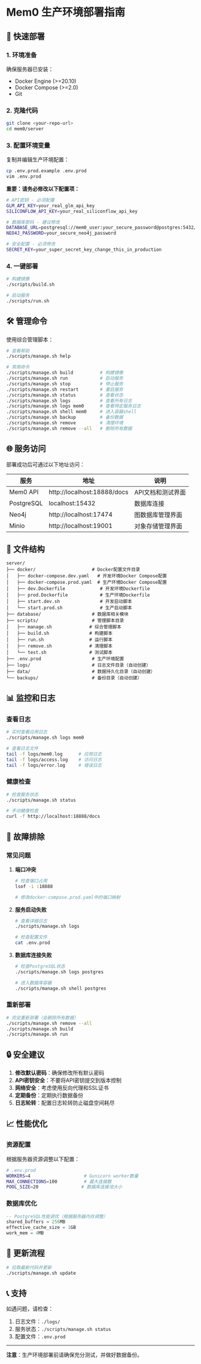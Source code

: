 # Mem0 生产环境部署指南

## 🚀 快速部署

### 1. 环境准备

确保服务器已安装：
- Docker Engine (>=20.10)
- Docker Compose (>=2.0)
- Git

### 2. 克隆代码

```bash
git clone <your-repo-url>
cd mem0/server
```

### 3. 配置环境变量

复制并编辑生产环境配置：

```bash
cp .env.prod.example .env.prod
vim .env.prod
```

**重要：请务必修改以下配置项：**

```bash
# API密钥 - 必须配置
GLM_API_KEY=your_real_glm_api_key
SILICONFLOW_API_KEY=your_real_siliconflow_api_key

# 数据库密码 - 建议修改
DATABASE_URL=postgresql://mem0_user:your_secure_password@postgres:5432/mem0_prod
NEO4J_PASSWORD=your_secure_neo4j_password

# 安全配置 - 必须修改
SECRET_KEY=your_super_secret_key_change_this_in_production
```

### 4. 一键部署

```bash
# 构建镜像
./scripts/build.sh

# 启动服务
./scripts/run.sh
```

## 🛠️ 管理命令

使用综合管理脚本：

```bash
# 查看帮助
./scripts/manage.sh help

# 常用命令
./scripts/manage.sh build          # 构建镜像
./scripts/manage.sh run            # 启动服务
./scripts/manage.sh stop           # 停止服务
./scripts/manage.sh restart        # 重启服务
./scripts/manage.sh status         # 查看状态
./scripts/manage.sh logs           # 查看所有日志
./scripts/manage.sh logs mem0      # 查看特定服务日志
./scripts/manage.sh shell mem0     # 进入容器shell
./scripts/manage.sh backup         # 备份数据
./scripts/manage.sh remove         # 清理环境
./scripts/manage.sh remove --all   # 删除所有数据
```

## 🌐 服务访问

部署成功后可通过以下地址访问：

| 服务 | 地址 | 说明 |
|------|------|------|
| Mem0 API | http://localhost:18888/docs | API文档和测试界面 |
| PostgreSQL | localhost:15432 | 数据库连接 |
| Neo4j | http://localhost:17474 | 图数据库管理界面 |
| Minio | http://localhost:19001 | 对象存储管理界面 |

## 📁 文件结构

```
server/
├── docker/                     # Docker配置文件目录
│   ├── docker-compose.dev.yaml   # 开发环境Docker Compose配置
│   ├── docker-compose.prod.yaml  # 生产环境Docker Compose配置
│   ├── dev.Dockerfile             # 开发环境Dockerfile
│   ├── prod.Dockerfile            # 生产环境Dockerfile
│   ├── start.dev.sh               # 开发启动脚本
│   └── start.prod.sh              # 生产启动脚本
├── database/                   # 数据库相关模块
├── scripts/                    # 管理脚本目录
│   ├── manage.sh              # 综合管理脚本
│   ├── build.sh               # 构建脚本
│   ├── run.sh                 # 运行脚本
│   ├── remove.sh              # 清理脚本
│   └── test.sh                # 测试脚本
├── .env.prod                   # 生产环境配置
├── logs/                       # 日志文件目录（自动创建）
├── data/                       # 数据持久化目录（自动创建）
└── backups/                    # 备份目录（自动创建）
```

## 📊 监控和日志

### 查看日志

```bash
# 实时查看应用日志
./scripts/manage.sh logs mem0

# 查看日志文件
tail -f logs/mem0.log      # 应用日志
tail -f logs/access.log    # 访问日志
tail -f logs/error.log     # 错误日志
```

### 健康检查

```bash
# 检查服务状态
./scripts/manage.sh status

# 手动健康检查
curl -f http://localhost:18888/docs
```

## 🔧 故障排除

### 常见问题

1. **端口冲突**
   ```bash
   # 检查端口占用
   lsof -i :18888
   
   # 修改docker-compose.prod.yaml中的端口映射
   ```

2. **服务启动失败**
   ```bash
   # 查看详细日志
   ./scripts/manage.sh logs
   
   # 检查配置文件
   cat .env.prod
   ```

3. **数据库连接失败**
   ```bash
   # 检查PostgreSQL状态
   ./scripts/manage.sh logs postgres
   
   # 进入数据库容器
   ./scripts/manage.sh shell postgres
   ```

### 重新部署

```bash
# 完全重新部署（会删除所有数据）
./scripts/manage.sh remove --all
./scripts/manage.sh build
./scripts/manage.sh run
```

## 🔒 安全建议

1. **修改默认密码**：确保修改所有默认密码
2. **API密钥安全**：不要将API密钥提交到版本控制
3. **网络安全**：考虑使用反向代理和SSL证书
4. **定期备份**：定期执行数据备份
5. **日志轮转**：配置日志轮转防止磁盘空间耗尽

## 📈 性能优化

### 资源配置

根据服务器资源调整以下配置：

```bash
# .env.prod
WORKERS=4                    # Gunicorn worker数量
MAX_CONNECTIONS=100          # 最大连接数
POOL_SIZE=20                # 数据库连接池大小
```

### 数据库优化

```sql
-- PostgreSQL性能调优（根据服务器内存调整）
shared_buffers = 256MB
effective_cache_size = 1GB
work_mem = 4MB
```

## 🔄 更新流程

```bash
# 拉取最新代码并更新
./scripts/manage.sh update
```

## 📞 支持

如遇问题，请检查：
1. 日志文件：`./logs/`
2. 服务状态：`./scripts/manage.sh status`
3. 配置文件：`.env.prod`

---

**注意**：生产环境部署前请确保充分测试，并做好数据备份。